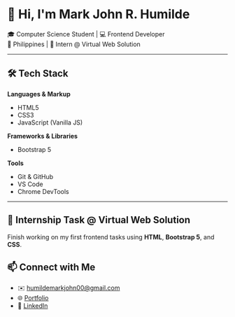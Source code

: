 # 👋 Hi, I'm Mark John R. Humilde

🎓 Computer Science Student | 💻 Frontend Developer  
📍 Philippines | 📌 Intern @ Virtual Web Solution

---

## 🛠 Tech Stack

**Languages & Markup**

- HTML5
- CSS3
- JavaScript (Vanilla JS)

**Frameworks & Libraries**

- Bootstrap 5

**Tools**

- Git & GitHub
- VS Code
- Chrome DevTools

---

## 💼 Internship Task @ Virtual Web Solution

Finish working on my first frontend tasks using **HTML**, **Bootstrap 5**, and **CSS**.

## 📫 Connect with Me

- ✉️ [humildemarkjohn00@gmail.com](mailto:humildemarkjohn00@gmail.com)
- 🌐 [Portfolio](https://portfolio-8c1.pages.dev)
- 🔗 [LinkedIn](https://linkedin.com/in/markjohnhumilde00)
